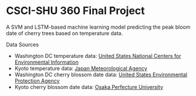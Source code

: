 # CSCI-SHU 360 Final Project

A SVM and LSTM-based machine learning model predicting the peak bloom date of cherry trees based on temperature data.

Data Sources
- Washington DC temperature data: [United States National Centers for Environmental Information](https://www.ncdc.noaa.gov/cdo-web/)
- Kyoto temperature data: [Japan Meteorological Agency](https://www.data.jma.go.jp/gmd/risk/obsdl/index.php)
- Washington DC cherry blossom date data: [United States Environmental Protection Agency](https://www.epa.gov/climate-indicators/cherry-blossoms)
- Kyoto cherry blossom date data: [Osaka Perfecture University](http://atmenv.envi.osakafu-u.ac.jp/aono/kyophenotemp4/)
